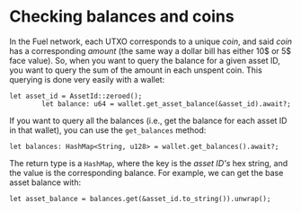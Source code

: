 # Checking balances and coins

<!-- This section should explain getting the balance of a wallet -->
<!-- balance:example:start -->
In the Fuel network, each UTXO corresponds to a unique _coin_, and said _coin_ has a corresponding _amount_ (the same way a dollar bill has either 10$ or 5$ face value). So, when you want to query the balance for a given asset ID, you want to query the sum of the amount in each unspent coin. This querying is done very easily with a wallet:
<!-- balance:example:end -->

```rust,ignore
let asset_id = AssetId::zeroed();
        let balance: u64 = wallet.get_asset_balance(&asset_id).await?;
```

<!-- This section should explain getting all of the balances of a wallet -->
<!-- balances:example:start -->
If you want to query all the balances (i.e., get the balance for each asset ID in that wallet), you can use the `get_balances` method:
<!-- balances:example:end -->

```rust,ignore
let balances: HashMap<String, u128> = wallet.get_balances().await?;
```

<!-- This section should explain the return type for `get_balances` -->
<!-- balances_return:example:start -->
The return type is a `HashMap`, where the key is the _asset ID's_ hex string, and the value is the corresponding balance. For example, we can get the base asset balance with:
<!-- balances_return:example:end -->

```rust,ignore
let asset_balance = balances.get(&asset_id.to_string()).unwrap();
```
